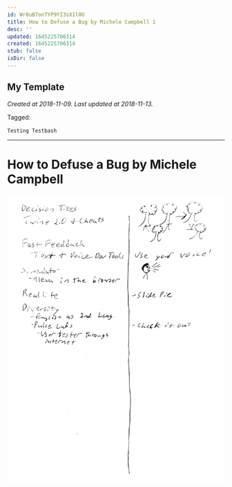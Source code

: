```yaml
---
id: Wr8uB7onTYP9YI3sX1l0O
title: How to Defuse a Bug by Michele Campbell 1
desc: ''
updated: 1645225706314
created: 1645225706314
stub: false
isDir: false
---
```

My Template
---

_Created at 2018-11-09._
_Last updated at 2018-11-13._



Tagged: 
```
Testing Testbash
```


---

# How to Defuse a Bug by Michele Campbell


![RB 2018-11-0910.jpg](assets/RB-2018-11-0910.jpg)

